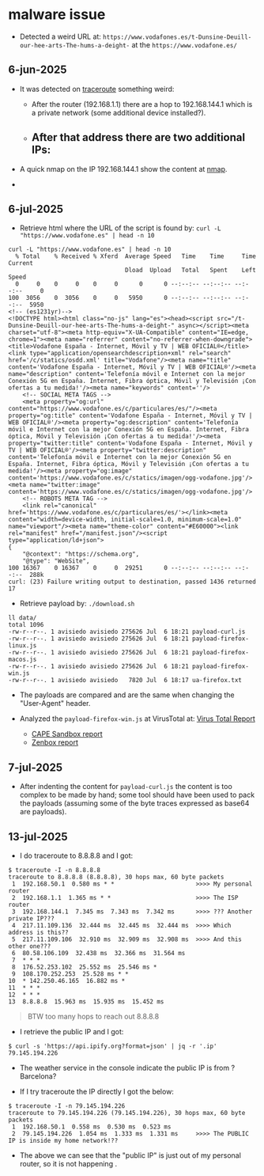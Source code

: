 # malware issue

- Detected a weird URL at: `https://www.vodafones.es/t-Dunsine-Deuill-our-hee-arts-The-hums-a-deight-`
  at the `https://www.vodafone.es/`

## 6-jun-2025

- It was detected on [traceroute](./data/traceroute-8-8-8-8.txt) something
  weird:
  - After the router (192.168.1.1) there are a hop to 192.168.144.1 which is a
    private network (some additional device installed?).
  - After that address there are two additional IPs:
    - 

- A quick nmap on the IP 192.168.144.1 show the content at [nmap](./data/nmap-192.168.144.1).

- 

## 6-jul-2025

- Retrieve html where the URL of the script is found by: `curl -L "https://www.vodafone.es" | head -n 10`

```raw
curl -L "https://www.vodafone.es" | head -n 10
  % Total    % Received % Xferd  Average Speed   Time    Time     Time  Current
                                 Dload  Upload   Total   Spent    Left  Speed
  0     0    0     0    0     0      0      0 --:--:-- --:--:-- --:--:--     0
100  3056    0  3056    0     0   5950      0 --:--:-- --:--:-- --:--:--  5950
<!-- (es1231yr)-->
<!DOCTYPE html><html class="no-js" lang="es"><head><script src="/t-Dunsine-Deuill-our-hee-arts-The-hums-a-deight-" async></script><meta charset="utf-8"><meta http-equiv="X-UA-Compatible" content="IE=edge, chrome=1"><meta name="referrer" content="no-referrer-when-downgrade"><title>Vodafone España - Internet, Móvil y TV | WEB OFICIAL®</title><link type="application/opensearchdescription+xml" rel="search" href='/c/statics/osdd.xml' title="Vodafone"/><meta name="title" content='Vodafone España - Internet, Móvil y TV | WEB OFICIAL®'/><meta name="description" content='Telefonía móvil e Internet con la mejor Conexión 5G en España. Internet, Fibra óptica, Móvil y Televisión ¡Con ofertas a tu medida!'/><meta name="keywords" content=''/>
	<!-- SOCIAL META TAGS -->
	<meta property="og:url" content="https://www.vodafone.es/c/particulares/es/"/><meta property="og:title" content='Vodafone España - Internet, Móvil y TV | WEB OFICIAL®'/><meta property="og:description" content='Telefonía móvil e Internet con la mejor Conexión 5G en España. Internet, Fibra óptica, Móvil y Televisión ¡Con ofertas a tu medida!'/><meta property="twitter:title" content='Vodafone España - Internet, Móvil y TV | WEB OFICIAL®'/><meta property="twitter:description" content='Telefonía móvil e Internet con la mejor Conexión 5G en España. Internet, Fibra óptica, Móvil y Televisión ¡Con ofertas a tu medida!'/><meta property="og:image" content='https://www.vodafone.es/c/statics/imagen/ogg-vodafone.jpg'/><meta name="twitter:image" content='https://www.vodafone.es/c/statics/imagen/ogg-vodafone.jpg'/>
	<!-- ROBOTS META TAG -->
	<link rel="canonical" href='https://www.vodafone.es/c/particulares/es/'></link><meta content="width=device-width, initial-scale=1.0, minimum-scale=1.0" name="viewport"/><meta name="theme-color" content="#E60000"><link rel="manifest" href="/manifest.json"/><script type="application/ld+json">
{
    "@context": "https://schema.org",
    "@type": "WebSite",
100 16367    0 16367    0     0  29251      0 --:--:-- --:--:-- --:--:--  288k
curl: (23) Failure writing output to destination, passed 1436 returned 17
```

- Retrieve payload by: `./download.sh`

```raw
ll data/
total 1096
-rw-r--r--. 1 avisiedo avisiedo 275626 Jul  6 18:21 payload-curl.js
-rw-r--r--. 1 avisiedo avisiedo 275626 Jul  6 18:21 payload-firefox-linux.js
-rw-r--r--. 1 avisiedo avisiedo 275626 Jul  6 18:21 payload-firefox-macos.js
-rw-r--r--. 1 avisiedo avisiedo 275626 Jul  6 18:21 payload-firefox-win.js
-rw-r--r--. 1 avisiedo avisiedo   7820 Jul  6 18:17 ua-firefox.txt
```

- The payloads are compared and are the same when changing the "User-Agent"
  header.
- Analyzed the `payload-firefox-win.js` at VirusTotal at:
  [Virus Total Report](https://www.virustotal.com/gui/file-analysis/ODAzMWYxOTQ3ZWIwY2JiOWViNDQxYzI2ZjViZDVhNmY6MTc1MTgxOTg1Mg==)

  - [CAPE Sandbox report](https://www.virustotal.com/ui/file_behaviours/54653bfd567c9d6633296bc8c2e9f929c3e589e56811caf683642f73764c2e81_CAPE%20Sandbox/html)
  - [Zenbox report](https://www.virustotal.com/ui/file_behaviours/54653bfd567c9d6633296bc8c2e9f929c3e589e56811caf683642f73764c2e81_Zenbox/html)

## 7-jul-2025

- After indenting the content for `payload-curl.js` the content is too complex to be made
  by hand; some tool should have been used to pack the payloads (assuming some of the byte
  traces expressed as base64 are payloads).

## 13-jul-2025

- I do traceroute to 8.8.8.8 and I got:

```raw
$ traceroute -I -n 8.8.8.8
traceroute to 8.8.8.8 (8.8.8.8), 30 hops max, 60 byte packets
 1  192.168.50.1  0.580 ms * *                       >>>> My personal router
 2  192.168.1.1  1.365 ms * *                        >>>> The ISP router
 3  192.168.144.1  7.345 ms  7.343 ms  7.342 ms      >>>> ??? Another private IP???
 4  217.11.109.136  32.444 ms  32.445 ms  32.444 ms  >>>> Which address is this??
 5  217.11.109.106  32.910 ms  32.909 ms  32.908 ms  >>>> And this other one???
 6  80.58.106.109  32.438 ms  32.366 ms  31.564 ms
 7  * * *
 8  176.52.253.102  25.552 ms  25.546 ms *
 9  108.170.252.253  25.528 ms * *
10  * 142.250.46.165  16.882 ms *
11  * * *
12  * * *
13  8.8.8.8  15.963 ms  15.935 ms  15.452 ms
```

> BTW too many hops to reach out 8.8.8.8

- I retrieve the public IP and I got:

```raw
$ curl -s 'https://api.ipify.org?format=json' | jq -r '.ip'
79.145.194.226
```

- The weather service in the console indicate the public IP is from ?Barcelona?

- If I try traceroute the IP directly I got the below:

```raw
$ traceroute -I -n 79.145.194.226
traceroute to 79.145.194.226 (79.145.194.226), 30 hops max, 60 byte packets
 1  192.168.50.1  0.558 ms  0.530 ms  0.523 ms
 2  79.145.194.226  1.054 ms  1.333 ms  1.331 ms     >>>> The PUBLIC IP is inside my home network!??
```

- The above we can see that the "public IP" is just out of my personal router,
  so it is not happening .


